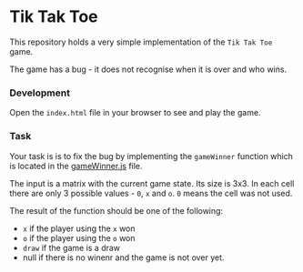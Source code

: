 # Tik Tak Toe

This repository holds a very simple implementation of the `Tik Tak Toe` game.

The game has a bug - it does not recognise when it is over and who wins.

### Development

Open the `index.html` file in your browser to see and play the game.

### Task

Your task is is to fix the bug by implementing the `gameWinner` function which is located in the [gameWinner.js](./gameWinner) file.

The input is a matrix with the current game state. Its size is 3x3. In each cell there are only 3 possible values - `0`, `x`
and `o`. `0` means the cell was not used.

The result of the function should be one of the following:

- `x` if the player using the `x` won
- `o` if the player using the `o` won
- `draw` if the game is a draw
- null if there is no winenr and the game is not over yet.
